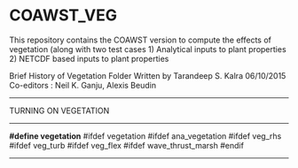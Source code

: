 # COAWST_VEG
This repository contains the COAWST version to compute the effects of vegetation (along with two test cases 1) Analytical inputs to plant properties 2) NETCDF based inputs to plant properties

Brief History of Vegetation Folder 
Written by Tarandeep S. Kalra
06/10/2015
Co-editors : Neil K. Ganju, Alexis Beudin 

-------------------------------------------------
 TURNING ON VEGETATION  
************************************************
**#define vegetation** 
   #ifdef vegetation
     #ifdef ana_vegetation 
     #ifdef veg_rhs 
     #ifdef veg_turb 
     #ifdef veg_flex
    #ifdef wave_thrust_marsh
    #endif 
************************************************
